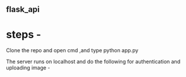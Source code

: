 ## flask_api  
# steps -  
Clone the repo and open cmd ,and type python app.py
  
  The server runs on localhost and do the following for authentication and uploading image -  
